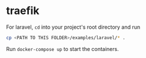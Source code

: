 # traefik

For laravel, `cd` into your project's root directory and run

```sh
cp <PATH TO THIS FOLDER>/examples/laravel/* .
```

Run `docker-compose up` to start the containers.